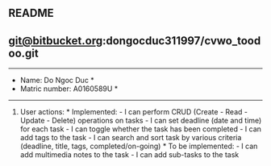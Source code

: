 ## README                                                 ##
## git@bitbucket.org:dongocduc311997/cvwo_toodoo.git      ##


******************************
*  Name: Do Ngoc Duc         *
*  Matric number: A0160589U  *
******************************

1. User actions:
		* Implemented:
			- I can perform CRUD (Create - Read - Update - Delete) operations on tasks
			- I can set deadline (date and time) for each task
			- I can toggle whether the task has been completed
			- I can add tags to the task
			- I can search and sort task by various criteria (deadline, title, tags, completed/on-going)
		* To be implemented:
		  - I can add multimedia notes to the task
		  - I can add sub-tasks to the task

